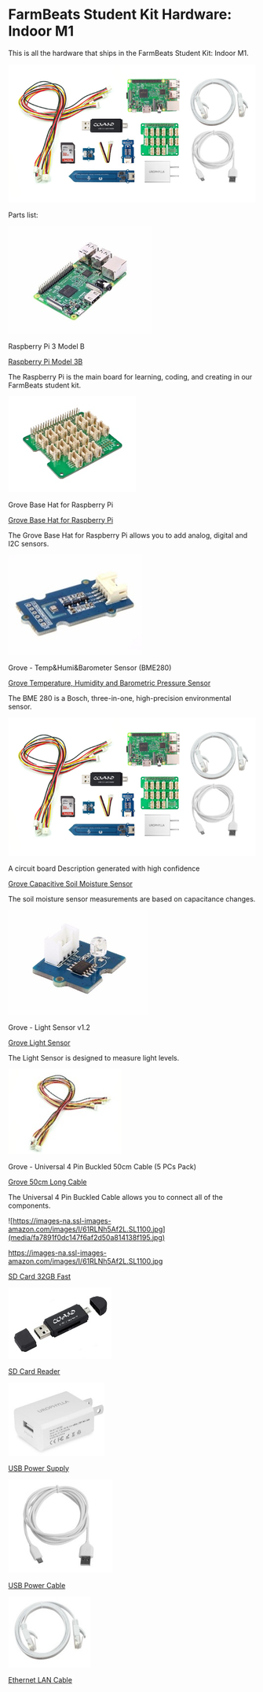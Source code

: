 FarmBeats Student Kit Hardware: Indoor M1
=========================================

This is all the hardware that ships in the FarmBeats Student Kit: Indoor M1.

![](media/de940c9382f0be6875fbf6580ecc899b.jpg)

Parts list:

![Raspberry Pi 3 Model B](media/0b1ff1ca38b45717d31e9e6156790b7d.jpg)

Raspberry Pi 3 Model B

[Raspberry Pi Model
3B](https://www.seeedstudio.com/Raspberry-Pi-3-Model-B-p-2625.html)

The Raspberry Pi is the main board for learning, coding, and creating in our
FarmBeats student kit.

![Grove Base Hat for Raspberry Pi](media/d5fb58e1acb0af298a7746d5ac3c50f4.jpg)

Grove Base Hat for Raspberry Pi

[Grove Base Hat for Raspberry
Pi](https://www.seeedstudio.io/Grove-Base-Hat-for-Raspberry-Pi-p-3186.html)

The Grove Base Hat for Raspberry Pi allows you to add analog, digital and I2C
sensors.

![Grove - Temp&Humi&Barometer Sensor (BME280)](media/8ac153a10e6689d24fd556813135e710.jpg)

Grove - Temp&Humi&Barometer Sensor (BME280)

[Grove Temperature, Humidity and Barometric Pressure
Sensor](https://www.seeedstudio.io/Grove-Temp%26Humi%26Barometer-Sensor-%28BME280%29-p-2653.html)

The BME 280 is a Bosch, three-in-one, high-precision environmental sensor.

![](media/de940c9382f0be6875fbf6580ecc899b.jpg)

A circuit board Description generated with high confidence

[Grove Capacitive Soil Moisture
Sensor](https://www.seeedstudio.com/Grove-Capacitive-Moisture-Sensor-Corrosion-Resistant-p-2850.html)

The soil moisture sensor measurements are based on capacitance changes.

![Grove - Light Sensor v1.2](media/928ec8a062f870fad5062668539eda1b.jpg)

Grove - Light Sensor v1.2

[Grove Light
Sensor](https://www.seeedstudio.com/Grove-Light-Sensor-v1-2-p-2727.html)

The Light Sensor is designed to measure light levels.

![Grove - Universal 4 Pin Buckled 50cm Cable (5 PCs Pack)](media/5efcd4a62710ac72d9a91c89c58a431f.jpg)

Grove - Universal 4 Pin Buckled 50cm Cable (5 PCs Pack)

[Grove 50cm Long
Cable](https://www.seeedstudio.com/Grove-Universal-4-Pin-Buckled-50cm-Cable-5-PCs-Pac-p-928.html)

The Universal 4 Pin Buckled Cable allows you to connect all of the components.

![https://images-na.ssl-images-amazon.com/images/I/61RLNh5Af2L.SL1100.jpg](media/fa7891f0dc147f6af2d50a814138f195.jpg)

https://images-na.ssl-images-amazon.com/images/I/61RLNh5Af2L.SL1100.jpg

[SD Card 32GB
Fast](https://www.amazon.com/SanDisk-Ultra-Class-Memory-SDSDUNC-032G-GN6IN/dp/B0143RT8OY/ref=sr_1_6?ie=UTF8&qid=1537124895&sr=8-6&keywords=sd+card+32)

![](media/a8893021a9ea46fc2f4aaf4e71c8c192.jpg)

[SD Card Reader](https://www.amazon.com/gp/product/B01KFXS83W)

![](media/7f484ada3d643e35bbdc6dae0d02b243.jpg)

[USB Power
Supply](https://www.amazon.com/Charger-UROPHYLLA-Portable-compatible-Samsung/dp/B06X9PY6RT)

![](media/3836b3f32e86560e32d65ff8ce57000c.jpg)

[USB Power Cable](https://www.amazon.com/gp/product/B07BPYGBBV)

![](media/93866bdb50b72663b73554f8d04439f1.jpg)

[Ethernet LAN Cable](https://www.amazon.com/gp/product/B01IQWGI04)
